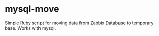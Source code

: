 # mysql-move
Simple Ruby script for moving  data from Zabbix Database to temporary base. Works with mysql.
